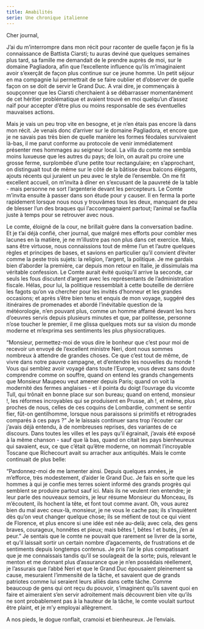 ```yaml
---
title: Amabilités
serie: Une chronique italienne
---
```


Cher journal,


J’ai du m’interrompre dans mon récit pour raconter de quelle façon je fis la
connaissance de Battista Ciarsti; tu auras deviné que quelques semaines plus
tard, sa famille me demandait de le prendre auprès de moi, sur le domaine
Pagliadora, afin que l’excellente influence qu’ils m’imaginaient avoir
s’exerçât de façon plus continue sur ce jeune homme. Un petit séjour en ma
compagnie lui permettrait de se faire oublier et d’observer de quelle façon on
se doit de servir le Grand Duc. A vrai dire, je commençais à soupçonner que les
Ciarsti cherchaient à se débarrasser momentanément de cet héritier
problématique et avaient trouvé en moi quelqu’un d’assez naïf pour accepter
d’être plus ou moins responsable de ses éventuelles mauvaises actions.

Mais je vais un peu trop vite en besogne, et je n’en étais pas encore là dans
mon récit. Je venais donc d’arriver sur le domaine Pagliadora, et encore que je
ne savais pas très bien de quelle manière les formes féodales survivaient
là-bas, il me parut conforme au protocole de venir immédiatement présenter mes
hommages au seigneur local. La villa du comte me sembla moins luxueuse que les
autres du pays; de loin, on aurait pu croire une grosse ferme, surplombée d’une
petite tour rectangulaire; en s’approchant, on distinguait tout de même sur le
côté de la bâtisse deux balcons élégants, ajouts récents qui juraient un peu
avec le style de l’ensemble. On me fit excellent accueil, on m’invita à dîner
en s’excusant de la pauvreté de la table - mais personne ne sort l’argenterie
devant les percepteurs. Le Comte m’invita ensuite à passer dans son étude pour
y causer. Il en ferma la porte rapidement lorsque nous nous y trouvâmes tous
les deux, manquant de peu de blesser l’un des braques qui l’accompagnaient
partout; l’animal se faufila juste à temps pour se retrouver avec nous.

Le comte, éloigné de la cour, ne brillait guère dans la conversation badine. Et
je t’ai déjà confié, cher journal, que malgré mes efforts pour combler mes
lacunes en la matière, je ne m’illustre pas non plus dans cet exercice. Mais,
sans être virtuose, nous connaissions tout de même l’un et l’autre quelques
règles et principes de bases, et savions en particulier qu’il convient d’éviter
comme la peste trois sujets: la religion, l’argent, la politique. Je me gardais
bien d’aborder la première, car depuis mon retour en Italie, je dissimulais ma
véritable confession. Le Comte aurait évité quoiqu’il arrive la seconde, car
seuls les fous discutent d’argent avec les représentants de l’administration
fiscale. Hélas, pour lui, la politique ressemblait à cette bouteille de
derrière les fagots qu’on va chercher pour les invités d’honneur et les grandes
occasions; et après s’être bien tenu et enquis de mon voyage, suggéré des
itinéraires de promenades et abordé l’inévitable question de la météorologie,
n’en pouvant plus, comme un homme affamé devant les hors d’oeuvres servis
depuis plusieurs minutes et que, par politesse, personne n’ose toucher le
premier, il me glissa quelques mots sur sa vision du monde moderne et m’exprima
ses sentiments les plus physiocratiques.

“Monsieur, permettez-moi de vous dire le bonheur que c’est pour moi de recevoir
un envoyé de l’excellent ministre Neri, dont nous sommes nombreux à attendre de
grandes choses. Ce que c’est tout de même, de vivre dans notre pauvre campagne,
et d’entendre les nouvelles du monde ! Vous qui semblez avoir voyagé dans toute
l’Europe, vous devez sans doute comprendre comme on souffre, quand on entend
les grands changements que Monsieur Maupeou veut amener depuis Paris; quand on
voit la modernité des fermes anglaises - et il pointa du doigt l’ouvrage du
vicomte Tull, qui trônait en bonne place sur son bureau; quand on entend,
monsieur !, les réformes incroyables qui se produisent en Prusse, ah !, et
même, plus proches de nous, celles de ces coquins de Lombardie, comment se
sentir fier, fût-on gentilhomme, lorsque nous paraissons si primitifs et
rétrogrades comparés à ces pays ?” Je le laissais continuer sans trop l’écouter
car j’avais déjà entendu, à de nombreuses reprises, des variantes de ce
discours. Dans toutes les villes et les pays qu’il égrainait, j’avais été
exposé à la même chanson - sauf que là bas, quand on citait les pays
bienheureux qui savaient, eux, ce que c’était qu’être moderne, on nommait
l’incroyable Toscane que Richecourt avait su arracher aux antiquités. Mais le
comte continuait de plus belle:

“Pardonnez-moi de me lamenter ainsi. Depuis quelques années, je m’efforce, très
modestement, d’aider le Grand Duc. Je fais en sorte que les hommes à qui je
confie mes terres soient informé des grands progrès qui semblent se produire
partout sauf ici. Mais ils ne veulent rien entendre; je leur parle des nouveaux
semoirs, je leur résume Monsieur du Monceau, ils m’écoutent, ils hochent la
tête, et font tout comme avant. Oh, vous aurez bien du mal avec ceux-là,
monsieur, je ne vous le cache pas; ils s’inquiètent dès qu’on veut changer
quelque chose; ils se méfient de tout ce qui vient de Florence, et plus encore
si une idée est née au-delà; avec cela, des gens braves, courageux, honnêtes et
pieux; mais bêtes !, bêtes ! et butés, j’en ai peur.” Je sentais que le comte
ne pouvait que rarement se livrer de la sorte, et qu’il laissait sortir un
certain nombre d’agacements, de frustrations et de sentiments depuis longtemps
contenus. Je pris l’air le plus compatissant que je me connaissais tandis qu’il
se soulageait de la sorte; puis, relevant le menton et me donnant plus
d’assurance que je n’en possédais réellement, je l’assurais que l’abbé Neri et
que le Grand Duc épousaient pleinement sa cause, mesuraient l’immensité de la
tâche, et savaient que de grands patriotes comme lui seraient leurs alliés dans
cette tâche. Comme beaucoup de gens qui ont reçu du pouvoir, s’imaginent qu’ils
savent quoi en faire et aimeraient s’en servir adroitement mais découvrent bien
vite qu’ils ne sont probablement pas à la hauteur de la tâche, le comte voulait
surtout être plaint, et je m’y employai allègrement.

A nos pieds, le dogue ronflait, cramoisi et bienheureux. Je l’enviais.
